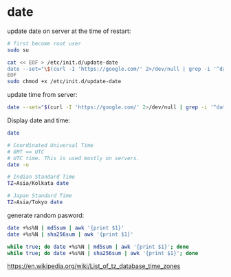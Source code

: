 # date

update date on server at the time of restart:
```bash
# first become root user
sudo su

cat << EOF > /etc/init.d/update-date
date --set="\$(curl -I 'https://google.com/' 2>/dev/null | grep -i '^date:' | sed 's/^[Dd]ate: //g')"
EOF
sudo chmod +x /etc/init.d/update-date
```

update time from server:
```bash
date --set="$(curl -I 'https://google.com/' 2>/dev/null | grep -i '^date:' | sed 's/^[Dd]ate: //g')"
```

Display date and time:
```bash
date

# Coordinated Universal Time
# GMT == UTC
# UTC time. This is used mostly on servers.
date -u

# Indian Standard Time
TZ=Asia/Kolkata date

# Japan Standard Time
TZ=Asia/Tokyo date
```

generate random pasword:
```bash
date +%s%N | md5sum | awk '{print $1}'
date +%s%N | sha256sum | awk '{print $1}'

while true; do date +%s%N | md5sum | awk '{print $1}'; done
while true; do date +%s%N | sha256sum | awk '{print $1}'; done
```

https://en.wikipedia.org/wiki/List_of_tz_database_time_zones

